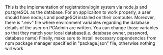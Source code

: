 This is the implementation of registration/login system via node.js and postgreSQL as the database.
For an applicaiton to work properly, a user should have node.js and postgeSQl installed on their computer.
Moreover, there is ".env" file where environment variables regarding the database details of the user on PGAdmin are written.
You can change those variables so that they match your local database(i.e. database owner, password, database name) 
Finally, make sure to install necessary dependencies from npm package manager specified in "package.json" file, otherwise nothing will work